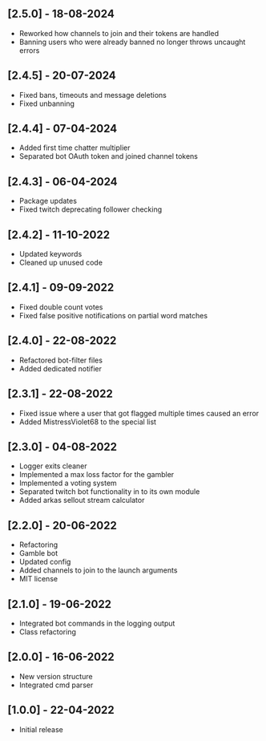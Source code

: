 ## [2.5.0] - 18-08-2024

- Reworked how channels to join and their tokens are handled
- Banning users who were already banned no longer throws uncaught errors


## [2.4.5] - 20-07-2024

- Fixed bans, timeouts and message deletions
- Fixed unbanning


## [2.4.4] - 07-04-2024

- Added first time chatter multiplier
- Separated bot OAuth token and joined channel tokens

## [2.4.3] - 06-04-2024

- Package updates
- Fixed twitch deprecating follower checking

## [2.4.2] - 11-10-2022

- Updated keywords
- Cleaned up unused code

## [2.4.1] - 09-09-2022

- Fixed double count votes
- Fixed false positive notifications on partial word matches

## [2.4.0] - 22-08-2022

- Refactored bot-filter files
- Added dedicated notifier

## [2.3.1] - 22-08-2022

- Fixed issue where a user that got flagged multiple times caused an error
- Added MistressViolet68 to the special list

## [2.3.0] - 04-08-2022

- Logger exits cleaner
- Implemented a max loss factor for the gambler
- Implemented a voting system
- Separated twitch bot functionality in to its own module
- Added arkas sellout stream calculator

## [2.2.0] - 20-06-2022

- Refactoring
- Gamble bot
- Updated config
- Added channels to join to the launch arguments
- MIT license

## [2.1.0] - 19-06-2022

- Integrated bot commands in the logging output
- Class refactoring

## [2.0.0] - 16-06-2022

- New version structure
- Integrated cmd parser

## [1.0.0] - 22-04-2022

- Initial release